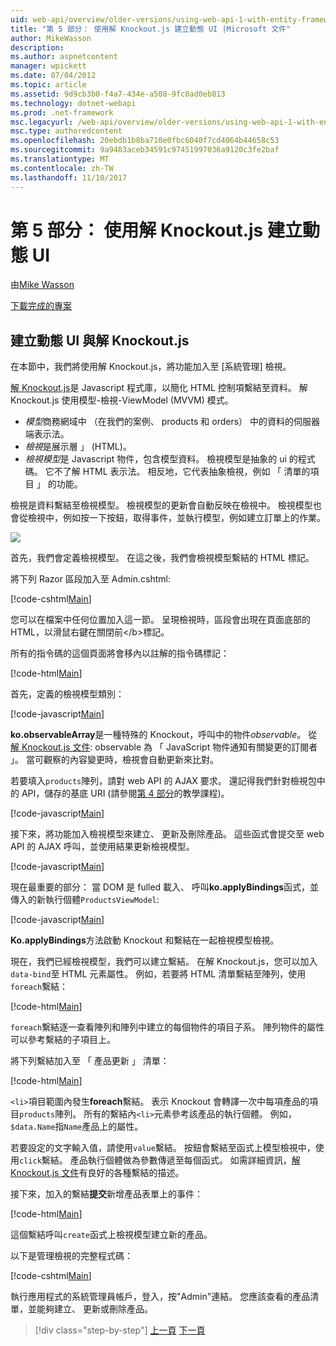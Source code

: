 ```yaml
---
uid: web-api/overview/older-versions/using-web-api-1-with-entity-framework-5/using-web-api-with-entity-framework-part-5
title: "第 5 部分： 使用解 Knockout.js 建立動態 UI |Microsoft 文件"
author: MikeWasson
description: 
ms.author: aspnetcontent
manager: wpickett
ms.date: 07/04/2012
ms.topic: article
ms.assetid: 9d9cb3b0-f4a7-434e-a508-9fc0ad0eb813
ms.technology: dotnet-webapi
ms.prod: .net-framework
msc.legacyurl: /web-api/overview/older-versions/using-web-api-1-with-entity-framework-5/using-web-api-with-entity-framework-part-5
msc.type: authoredcontent
ms.openlocfilehash: 20ebdb1b8ba710e0fbc6040f7cd4064b44658c53
ms.sourcegitcommit: 9a9483aceb34591c97451997036a9120c3fe2baf
ms.translationtype: MT
ms.contentlocale: zh-TW
ms.lasthandoff: 11/10/2017
---
```

<a name="part-5-creating-a-dynamic-ui-with-knockoutjs"></a>第 5 部分： 使用解 Knockout.js 建立動態 UI
====================
由[Mike Wasson](https://github.com/MikeWasson)

[下載完成的專案](http://code.msdn.microsoft.com/ASP-NET-Web-API-with-afa30545)

## <a name="creating-a-dynamic-ui-with-knockoutjs"></a>建立動態 UI 與解 Knockout.js

在本節中，我們將使用解 Knockout.js，將功能加入至 [系統管理] 檢視。

[解 Knockout.js](http://knockoutjs.com/)是 Javascript 程式庫，以簡化 HTML 控制項繫結至資料。 解 Knockout.js 使用模型-檢視-ViewModel (MVVM) 模式。

- *模型*商務網域中 （在我們的案例、 products 和 orders） 中的資料的伺服器端表示法。
- *檢視*是展示層 」 (HTML)。
- *檢視模型*是 Javascript 物件，包含模型資料。 檢視模型是抽象的 ui 的程式碼。 它不了解 HTML 表示法。 相反地，它代表抽象檢視，例如 「 清單的項目 」 的功能。

檢視是資料繫結至檢視模型。 檢視模型的更新會自動反映在檢視中。 檢視模型也會從檢視中，例如按一下按鈕，取得事件，並執行模型，例如建立訂單上的作業。

![](using-web-api-with-entity-framework-part-5/_static/image1.png)

首先，我們會定義檢視模型。 在這之後，我們會檢視模型繫結的 HTML 標記。

將下列 Razor 區段加入至 Admin.cshtml:

[!code-cshtml[Main](using-web-api-with-entity-framework-part-5/samples/sample1.cshtml)]

您可以在檔案中任何位置加入這一節。 呈現檢視時，區段會出現在頁面底部的 HTML，以滑鼠右鍵在關閉前&lt;/b&gt;標記。

所有的指令碼的這個頁面將會移內以註解的指令碼標記：

[!code-html[Main](using-web-api-with-entity-framework-part-5/samples/sample2.html)]

首先，定義的檢視模型類別：

[!code-javascript[Main](using-web-api-with-entity-framework-part-5/samples/sample3.js)]

**ko.observableArray**是一種特殊的 Knockout，呼叫中的物件*observable*。 從[解 Knockout.js 文件](http://knockoutjs.com/documentation/observables.html): observable 為 「 JavaScript 物件通知有關變更的訂閱者 」。 當可觀察的內容變更時，檢視會自動更新來比對。

若要填入`products`陣列，請對 web API 的 AJAX 要求。 還記得我們針對檢視包中的 API，儲存的基底 URI (請參閱[第 4 部分](using-web-api-with-entity-framework-part-4.md)的教學課程)。

[!code-javascript[Main](using-web-api-with-entity-framework-part-5/samples/sample4.js?highlight=5)]

接下來，將功能加入檢視模型來建立、 更新及刪除產品。 這些函式會提交至 web API 的 AJAX 呼叫，並使用結果更新檢視模型。

[!code-javascript[Main](using-web-api-with-entity-framework-part-5/samples/sample5.js?highlight=7)]

現在最重要的部分： 當 DOM 是 fulled 載入、 呼叫**ko.applyBindings**函式，並傳入的新執行個體`ProductsViewModel`:

[!code-javascript[Main](using-web-api-with-entity-framework-part-5/samples/sample6.js)]

**Ko.applyBindings**方法啟動 Knockout 和繫結在一起檢視模型檢視。

現在，我們已經檢視模型，我們可以建立繫結。 在解 Knockout.js，您可以加入`data-bind`至 HTML 元素屬性。 例如，若要將 HTML 清單繫結至陣列，使用`foreach`繫結：

[!code-html[Main](using-web-api-with-entity-framework-part-5/samples/sample7.html?highlight=1)]

`foreach`繫結逐一查看陣列和陣列中建立的每個物件的項目子系。 陣列物件的屬性可以參考繫結的子項目上。

將下列繫結加入至 「 產品更新 」 清單：

[!code-html[Main](using-web-api-with-entity-framework-part-5/samples/sample8.html)]

`<li>`項目範圍內發生**foreach**繫結。 表示 Knockout 會轉譯一次中每項產品的項目`products`陣列。 所有的繫結內`<li>`元素參考該產品的執行個體。 例如，`$data.Name`指`Name`產品上的屬性。

若要設定的文字輸入值，請使用`value`繫結。 按鈕會繫結至函式上模型檢視中，使用`click`繫結。 產品執行個體做為參數傳遞至每個函式。 如需詳細資訊，[解 Knockout.js 文件](http://knockoutjs.com/documentation/observables.html)有良好的各種繫結的描述。

接下來，加入的繫結**提交**新增產品表單上的事件：

[!code-html[Main](using-web-api-with-entity-framework-part-5/samples/sample9.html)]

這個繫結呼叫`create`函式上檢視模型建立新的產品。

以下是管理檢視的完整程式碼：

[!code-cshtml[Main](using-web-api-with-entity-framework-part-5/samples/sample10.cshtml)]

執行應用程式的系統管理員帳戶，登入，按"Admin"連結。 您應該查看的產品清單，並能夠建立、 更新或刪除產品。

>[!div class="step-by-step"]
[上一頁](using-web-api-with-entity-framework-part-4.md)
[下一頁](using-web-api-with-entity-framework-part-6.md)
